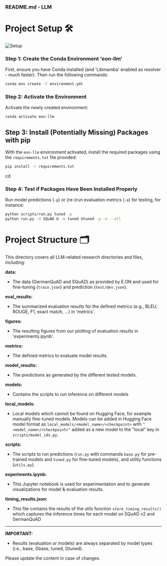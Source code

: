 ### README.md - LLM

# Project Setup 🛠️

![Setup](https://drive.google.com/uc?id=12fwXHFsfRBz2R1S9WgwP8VADEhVQrTQm)


### Step 1: Create the Conda Environment 'eon-llm'
First, ensure you have Conda installed (and 'Libmamba' enabled as resolver - much faster). Then run the following commands:

```sh
conda env create -f environment.yml
```

### Step 2: Activate the Environment
Activate the newly created environment:

```sh
conda activate eon-llm
```

## Step 3: Install (Potentially Missing) Packages with pip
With the `eon-llm` environment activated, install the required packages using the `requirements.txt` file provided:

```sh
pip install -r requirements.txt
```
cd
### Step 4: Test if Packages Have Been Installed Properly
Run model predictions (`-p`) or (re-)run evaluation metrics (`-e`) for testing, for instance:

```sh
python scripts/run.py tuned -p
python run.py -d SQuAD G -m tuned Gtuned -p -e --all
```

# Project Structure 🗂️

This directory covers all LLM-related research directories and files, including:

**data:**
- The data (GermanQuAD and SQuAD) as provided by E.ON and used for fine-tuning (`train.json`) and prediction (`test/dev.json`).

**eval_results:**
- The summarized evaluation results for the defined metrics (e.g., BLEU, ROUGE, F1, exact match, ...) in 'metrics'.

**figures:**
- The resulting figures from our plotting of evaluation results in 'experiments.ipynb'.

**metrics:**
- The defined metrics to evaluate model results.

**model_results:**
- The predictions as generated by the different tested models.

**models:**
- Contains the scripts to run inference on different models

**local_models:**
- Local models which cannot be found on Hugging Face, for example manually fine-tuned models.
  Models can be added in Hugging Face model format as `local_models/<model_name>/<checkpoint>`
  with `"<model_name>/<checkpoint>"` added as a new model to the "local" key in `scripts/model_ids.py`.

**scripts:**
- The scripts to run predictions (`run.py` with commands `base.py` for pre-trained models and `tuned.py` for fine-tuned models), and utility functions (`utils.py`).

**experiments.ipynb:**
- This Jupyter notebook is used for experimentation and to generate visualizations for model & evaluation results.

**timing_results.json:**
- This file contains the results of the utils function `store_timing_results()` which captures the inference times for each model on SQuAD v2 and GermanQuAD


--------------------

**IMPORTANT:**
- Results (evaluation or models) are always separated by model types (i.e., base, Gbase, tuned, Gtuned).

Please update the content in case of changes.
